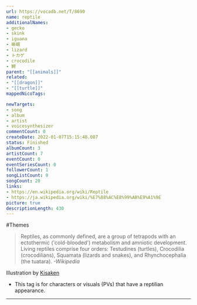 ```yaml
---
url: https://vocadb.net/T/8690
name: reptile
additionalNames: 
- gecko
- skink
- iguana
- 蜥蜴
- lizard
- トカゲ
- crocodile
- 鰐
parent: "[[animals]]"
related:
- "[[dragon]]"
- "[[turtle]]"
mappedNicoTags:

newTargets:
- song
- album
- artist
- voicesynthesizer
commentCount: 0
createDate: 2022-01-07T15:15:48.087
status: Finished
albumCount: 3
artistCount: 7
eventCount: 0
eventSeriesCount: 0
followerCount: 1
songListCount: 0
songCount: 20
links: 
- https://en.wikipedia.org/wiki/Reptile
- https://ja.wikipedia.org/wiki/%E7%88%AC%E8%99%AB%E9%A1%9E
picture: true
descriptionLength: 430
---
```


#Themes

>Reptiles, as commonly defined, are a group of tetrapods with an ectothermic ('cold-blooded') metabolism and amniotic development. Living reptiles comprise four orders: Testudines (turtles), Crocodilia (crocodilians), Squamata (lizards and snakes), and Rhynchocephalia (the tuatara).
*-Wikipedia*

Illustration by [Kisaken](https://piapro.jp/t/z_sF)

- This tag is for characters or visuals (PVs) that have a reptilian appearance.

---


